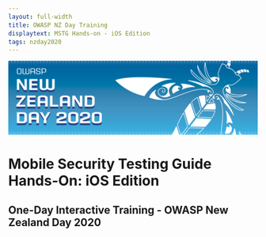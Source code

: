 ```yaml
---
layout: full-width
title: OWASP NZ Day Training
displaytext: MSTG Hands-on - iOS Edition
tags: nzday2020
---
```


![Conference Web Banner](../../assets/images/Web_Banner-OWASP_NZ_Day_2020.jpg)

# Mobile Security Testing Guide Hands-On: iOS Edition

## One-Day Interactive Training - OWASP New Zealand Day 2020

